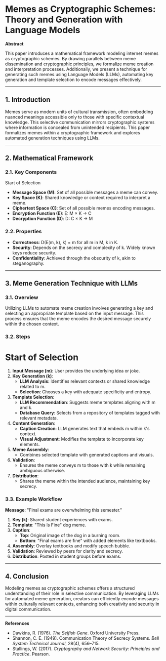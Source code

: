 # Memes as Cryptographic Schemes: Theory and Generation with Language Models

**Abstract**

This paper introduces a mathematical framework modeling internet memes as cryptographic schemes. By drawing parallels between meme dissemination and cryptographic principles, we formalize meme creation and interpretation processes. Additionally, we present a technique for generating such memes using Language Models (LLMs), automating key generation and template selection to encode messages effectively.

---

## 1. Introduction

Memes serve as modern units of cultural transmission, often embedding nuanced meanings accessible only to those with specific contextual knowledge. This selective communication mirrors cryptographic systems where information is concealed from unintended recipients. This paper formalizes memes within a cryptographic framework and explores automated generation techniques using LLMs.

---

## 2. Mathematical Framework

### 2.1. Key Components
Start of Selection

- **Message Space (M)**: Set of all possible messages a meme can convey.
- **Key Space (K)**: Shared knowledge or context required to interpret a meme.
- **Ciphertext Space (C)**: Set of all possible memes encoding messages.
- **Encryption Function (E)**: E: M × K → C
- **Decryption Function (D)**: D: C × K → M

### 2.2. Properties

- **Correctness**: D(E(m, k), k) = m for all m in M, k in K.
- **Security**: Depends on the secrecy and complexity of k. Widely known keys reduce security.
- **Confidentiality**: Achieved through the obscurity of k, akin to steganography.

---

## 3. Meme Generation Technique with LLMs

### 3.1. Overview

Utilizing LLMs to automate meme creation involves generating a key and selecting an appropriate template based on the input message. This process ensures that the meme encodes the desired message securely within the chosen context.

### 3.2. Steps
# Start of Selection

1. **Input Message (m)**: User provides the underlying idea or joke.
2. **Key Generation (k)**:
   - **LLM Analysis**: Identifies relevant contexts or shared knowledge related to m.
   - **Selection**: Chooses a key with adequate specificity and entropy.
3. **Template Selection**:
   - **LLM Recommendation**: Suggests meme templates aligning with m and k.
   - **Database Query**: Selects from a repository of templates tagged with relevant metadata.
4. **Content Generation**:
   - **Caption Creation**: LLM generates text that embeds m within k's context.
   - **Visual Adjustment**: Modifies the template to incorporate key elements.
5. **Meme Assembly**:
   - Combines selected template with generated captions and visuals.
6. **Validation**:
   - Ensures the meme conveys m to those with k while remaining ambiguous otherwise.
7. **Distribution**:
   - Shares the meme within the intended audience, maintaining key secrecy.

### 3.3. Example Workflow

**Message**: "Final exams are overwhelming this semester."

1. **Key (k)**: Shared student experiences with exams.
2. **Template**: "This Is Fine" dog meme.
3. **Caption**:
   - **Top**: Original image of the dog in a burning room.
   - **Bottom**: "Final exams are fine" with added elements like textbooks.
4. **Assembly**: Overlay textbooks and modify speech bubble.
5. **Validation**: Reviewed by peers for clarity and secrecy.
6. **Distribution**: Posted in student groups before exams.

---

## 4. Conclusion

Modeling memes as cryptographic schemes offers a structured understanding of their role in selective communication. By leveraging LLMs for automated meme generation, creators can efficiently encode messages within culturally relevant contexts, enhancing both creativity and security in digital communication.

---

**References**

- Dawkins, R. (1976). *The Selfish Gene*. Oxford University Press.
- Shannon, C. E. (1949). Communication Theory of Secrecy Systems. *Bell System Technical Journal*, 28(4), 656–715.
- Stallings, W. (2017). *Cryptography and Network Security: Principles and Practice*. Pearson.
